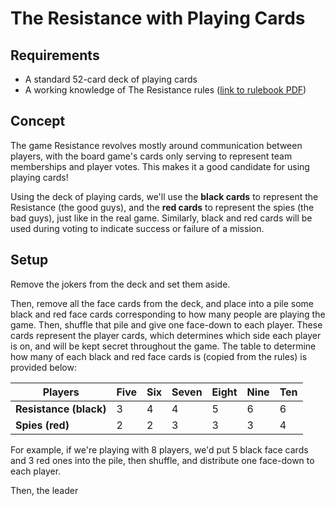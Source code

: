 # The Resistance with Playing Cards

## Requirements

- A standard 52-card deck of playing cards
- A working knowledge of The Resistance rules ([link to rulebook PDF](https://images-na.ssl-images-amazon.com/images/I/A1XedGicQYS.pdf))

## Concept

The game Resistance revolves mostly around communication between players, with the board game's cards only serving to represent team memberships and player votes. This makes it a good candidate for using playing cards!

Using the deck of playing cards, we'll use the **black cards** to represent the Resistance (the good guys), and the **red cards** to represent the spies (the bad guys), just like in the real game. Similarly, black and red cards will be used during voting to indicate success or failure of a mission.

## Setup

Remove the jokers from the deck and set them aside.

Then, remove all the face cards from the deck, and place into a pile some black and red face cards corresponding to how many people are playing the game. Then, shuffle that pile and give one face-down to each player. These cards represent the player cards, which determines which side each player is on, and will be kept secret throughout the game. The table to determine how many of each black and red face cards is (copied from the rules) is provided below:

|**Players**|Five|Six|Seven|Eight|Nine|Ten|
|-------|----|---|-----|-----|----|---|
|**Resistance (black)**|3|4|4|5|6|6|
|**Spies (red)**|2|2|3|3|3|4|

For example, if we're playing with 8 players, we'd put 5 black face cards and 3 red ones into the pile, then shuffle, and distribute one face-down to each player.

Then, the leader
